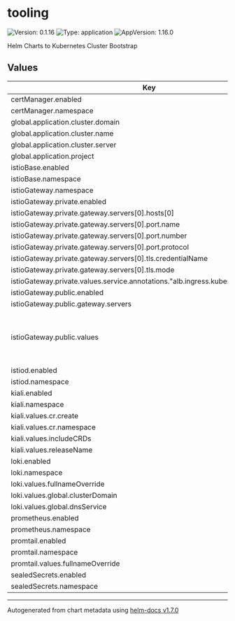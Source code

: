 # tooling

![Version: 0.1.16](https://img.shields.io/badge/Version-0.1.16-informational?style=flat-square) ![Type: application](https://img.shields.io/badge/Type-application-informational?style=flat-square) ![AppVersion: 1.16.0](https://img.shields.io/badge/AppVersion-1.16.0-informational?style=flat-square)

Helm Charts to Kubernetes Cluster Bootstrap

## Values

| Key | Type | Default | Description |
|-----|------|---------|-------------|
| certManager.enabled | bool | `true` |  |
| certManager.namespace | string | `"cert-manager"` |  |
| global.application.cluster.domain | string | `".diegoluisi.eti.br"` |  |
| global.application.cluster.name | string | `"in-cluster"` |  |
| global.application.cluster.server | string | `"https://kubernetes.default.svc"` |  |
| global.application.project | string | `"default"` |  |
| istioBase.enabled | bool | `true` |  |
| istioBase.namespace | string | `"istio-system"` |  |
| istioGateway.namespace | string | `"istio-ingress"` |  |
| istioGateway.private.enabled | bool | `true` |  |
| istioGateway.private.gateway.servers[0].hosts[0] | string | `"*.diegoluisi.local"` |  |
| istioGateway.private.gateway.servers[0].port.name | string | `"https"` |  |
| istioGateway.private.gateway.servers[0].port.number | int | `443` |  |
| istioGateway.private.gateway.servers[0].port.protocol | string | `"HTTPS"` |  |
| istioGateway.private.gateway.servers[0].tls.credentialName | string | `"istio-certs"` |  |
| istioGateway.private.gateway.servers[0].tls.mode | string | `"SIMPLE"` |  |
| istioGateway.private.values.service.annotations."alb.ingress.kubernetes.io/scheme" | string | `"internal"` |  |
| istioGateway.public.enabled | bool | `true` |  |
| istioGateway.public.gateway.servers | list | `[]` |  |
| istioGateway.public.values | object | `{}` | this prop is used to inject values to gateway in public chart |
| istiod.enabled | bool | `true` |  |
| istiod.namespace | string | `"istio-system"` |  |
| kiali.enabled | bool | `true` |  |
| kiali.namespace | string | `"kiali-operator"` |  |
| kiali.values.cr.create | bool | `true` |  |
| kiali.values.cr.namespace | string | `"istio-system"` |  |
| kiali.values.includeCRDs | bool | `true` |  |
| kiali.values.releaseName | string | `"kiali-operator"` |  |
| loki.enabled | bool | `true` |  |
| loki.namespace | string | `"monitoring"` |  |
| loki.values.fullnameOverride | string | `"loki"` |  |
| loki.values.global.clusterDomain | string | `"lgsk8sp1.grupologos.local"` |  |
| loki.values.global.dnsService | string | `"coredns"` |  |
| prometheus.enabled | bool | `true` |  |
| prometheus.namespace | string | `"monitoring"` |  |
| promtail.enabled | bool | `true` |  |
| promtail.namespace | string | `"monitoring"` |  |
| promtail.values.fullnameOverride | string | `"promtail"` |  |
| sealedSecrets.enabled | bool | `true` |  |
| sealedSecrets.namespace | string | `"kube-system"` |  |

----------------------------------------------
Autogenerated from chart metadata using [helm-docs v1.7.0](https://github.com/norwoodj/helm-docs/releases/v1.7.0)
